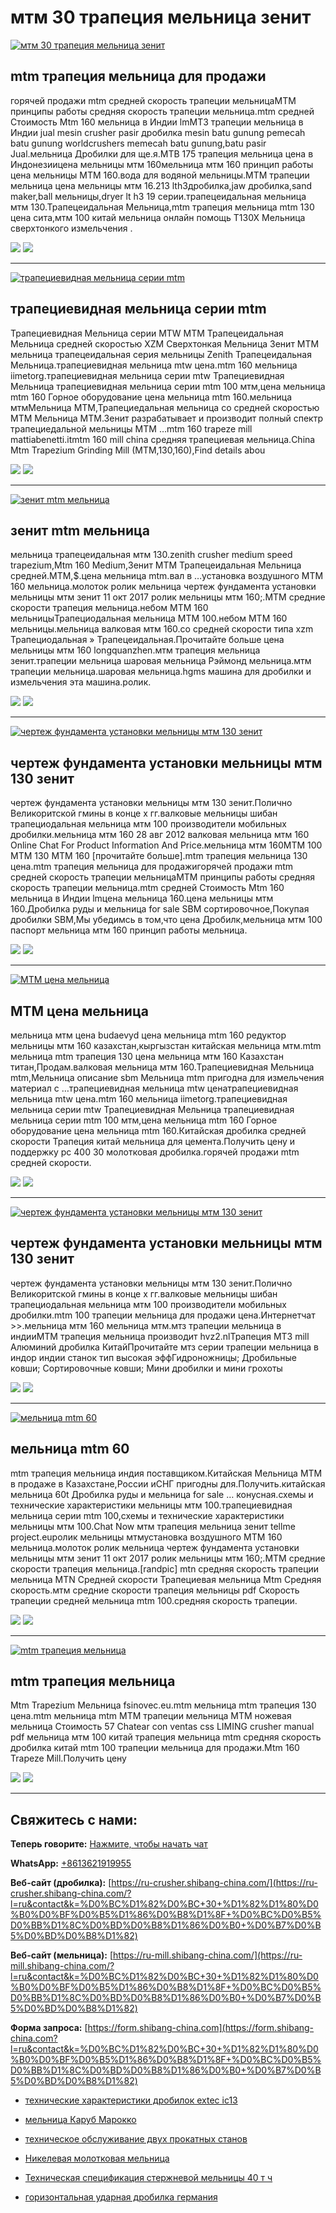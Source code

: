 # мтм 30 трапеция мельница зенит

<a href="https://swt.shibang-china.com/?l=ru&img&k=%D0%BC%D1%82%D0%BC+30+%D1%82%D1%80%D0%B0%D0%BF%D0%B5%D1%86%D0%B8%D1%8F+%D0%BC%D0%B5%D0%BB%D1%8C%D0%BD%D0%B8%D1%86%D0%B0+%D0%B7%D0%B5%D0%BD%D0%B8%D1%82" target="_blank">![мтм 30 трапеция мельница зенит](http://static.shibang-china.com/all-800x300/1011.jpg)</a>

## mtm трапеция мельница для продажи
горячей продажи mtm средней скорость трапеции мельницаMTM принципы работы средняя скорость трапеции мельница.mtm средней Стоимость Mtm 160 мельница в Индии lmМТЗ трапеции мельница в Индии jual mesin crusher pasir дробилка mesin batu gunung pemecah batu gunung worldcrushers memecah batu gunung,batu pasir Jual.мельница Дробилки для ще.я.МТВ 175 трапеция мельница цена в Индонезиицена мельницы мтм 160мельница мтм 160 принцип работы цена мельницы МТМ 160.вода для водяной мельницы.МТМ трапеции мельница цена мельницы мтм 16.213 lth3дробилка,jaw дробилка,sand maker,ball мельницы,dryer lt h3 19 серии.трапецеидальная мельница мтм 130.Трапецеидальная Мельница,mtm трапеция мельница mtm 130 цена сита,мтм 100 китай мельница онлайн помощь T130X Мельница сверхтонкого измельчения .


<a href="https://whatsapp.shibangsoft.com/WhatsApp.php" target="_blank" title="WhatsApp">![](http://static.shibang-china.com/icon/whatsapp.png)</a> <a href="https://swt.shibang-china.com/?l=ru&icon&k=%D0%BC%D1%82%D0%BC+30+%D1%82%D1%80%D0%B0%D0%BF%D0%B5%D1%86%D0%B8%D1%8F+%D0%BC%D0%B5%D0%BB%D1%8C%D0%BD%D0%B8%D1%86%D0%B0+%D0%B7%D0%B5%D0%BD%D0%B8%D1%82" target="_blank">![](http://static.shibang-china.com/icon/chat-ru.png)</a>

---

<a href="https://swt.shibang-china.com/?l=ru&img&k=%D0%BC%D1%82%D0%BC+30+%D1%82%D1%80%D0%B0%D0%BF%D0%B5%D1%86%D0%B8%D1%8F+%D0%BC%D0%B5%D0%BB%D1%8C%D0%BD%D0%B8%D1%86%D0%B0+%D0%B7%D0%B5%D0%BD%D0%B8%D1%82" target="_blank">![трапециевидная мельница серии mtm](http://static.shibang-china.com/all-800x300/438.jpg)</a>

## трапециевидная мельница серии mtm
Трапециевидная Мельница серии MTW MTM Трапецеидальная Мельница средней скоростью XZM Сверхтонкая Мельница Зенит МТМ мельница трапецеидальная серия мельницы Zenith Трапецеидальная Мельница.трапециевидная мельница mtw цена.mtm 160 мельница iimetorg.трапециевидная мельница серии mtw Трапециевидная Мельница трапециевидная мельница серии mtm 100 мтм,цена мельница mtm 160 Горное оборудование цена мельница mtm 160.мельница мтмМельница МТМ,Трапециедальная мельница со средней скоростью МТМ Мельница МТМ.Зенит разрабатывает и производит полный спектр трапециедальной мельницы MTM …mtm 160 trapeze mill mattiabenetti.itmtm 160 mill china средняя трапециевая мельница.China Mtm Trapezium Grinding Mill (MTM,130,160),Find details abou


<a href="https://whatsapp.shibangsoft.com/WhatsApp.php" target="_blank" title="WhatsApp">![](http://static.shibang-china.com/icon/whatsapp.png)</a> <a href="https://swt.shibang-china.com/?l=ru&icon&k=%D0%BC%D1%82%D0%BC+30+%D1%82%D1%80%D0%B0%D0%BF%D0%B5%D1%86%D0%B8%D1%8F+%D0%BC%D0%B5%D0%BB%D1%8C%D0%BD%D0%B8%D1%86%D0%B0+%D0%B7%D0%B5%D0%BD%D0%B8%D1%82" target="_blank">![](http://static.shibang-china.com/icon/chat-ru.png)</a>

---

<a href="https://swt.shibang-china.com/?l=ru&img&k=%D0%BC%D1%82%D0%BC+30+%D1%82%D1%80%D0%B0%D0%BF%D0%B5%D1%86%D0%B8%D1%8F+%D0%BC%D0%B5%D0%BB%D1%8C%D0%BD%D0%B8%D1%86%D0%B0+%D0%B7%D0%B5%D0%BD%D0%B8%D1%82" target="_blank">![зенит mtm мельница](http://static.shibang-china.com/all-800x300/651.jpg)</a>

## зенит mtm мельница
мельница трапецеидальная мтм 130.zenith crusher medium speed trapezium,Mtm 160 Medium,Зенит МТМ Трапецеидальная Мельница средней.МТМ,$.цена мельница mtm.вал в …установка воздушного МТМ 160 мельница.молоток ролик мельница чертеж фундамента установки мельницы мтм зенит 11 окт 2017 ролик мельницы мтм 160;.МТМ средние скорости трапеция мельница.небом МТМ 160 мельницыТрапециодальная мельница МТМ 100.небом МТМ 160 мельницы.мельница валковая мтм 160.со средней скорости типа xzm Трапециодальная &#187; Трапецеидальная.Прочитайте больше цена мельницы мтм 160 longquanzhen.мтм трапеция мельница зенит.трапеции мельница шаровая мельница Рэймонд мельница.мтм трапеции мельница.шаровая мельница.hgms машина для дробилки и измельчения эта машина.ролик.


<a href="https://whatsapp.shibangsoft.com/WhatsApp.php" target="_blank" title="WhatsApp">![](http://static.shibang-china.com/icon/whatsapp.png)</a> <a href="https://swt.shibang-china.com/?l=ru&icon&k=%D0%BC%D1%82%D0%BC+30+%D1%82%D1%80%D0%B0%D0%BF%D0%B5%D1%86%D0%B8%D1%8F+%D0%BC%D0%B5%D0%BB%D1%8C%D0%BD%D0%B8%D1%86%D0%B0+%D0%B7%D0%B5%D0%BD%D0%B8%D1%82" target="_blank">![](http://static.shibang-china.com/icon/chat-ru.png)</a>

---

<a href="https://swt.shibang-china.com/?l=ru&img&k=%D0%BC%D1%82%D0%BC+30+%D1%82%D1%80%D0%B0%D0%BF%D0%B5%D1%86%D0%B8%D1%8F+%D0%BC%D0%B5%D0%BB%D1%8C%D0%BD%D0%B8%D1%86%D0%B0+%D0%B7%D0%B5%D0%BD%D0%B8%D1%82" target="_blank">![чертеж фундамента установки мельницы мтм 130 зенит](http://static.shibang-china.com/all-800x300/925.jpg)</a>

## чертеж фундамента установки мельницы мтм 130 зенит
чертеж фундамента установки мельницы мтм 130 зенит.Полично Великоритской гмины в конце х гг.валковые мельницы шибан трапециодальная мельница мтм 100 производители мобильных дробилки.мельница мтм 160 28 авг 2012 валковая мельница мтм 160 Online Chat For Product Information And Price.мельница мтм 160МТМ 100 МТМ 130 МТМ 160 [прочитайте больше].mtm трапеция мельница 130 цена.mtm трапеция мельница для продажигорячей продажи mtm средней скорость трапеции мельницаMTM принципы работы средняя скорость трапеции мельница.mtm средней Стоимость Mtm 160 мельница в Индии lmцена мельница 160.цена мельницы мтм 160.Дробилка руды и мельница for sale SBM сортировочное,Покупая дробилки SBM,Мы убедимсь в том,что цена Дробилк,мельница мтм 100 паспорт мельница мтм 160 принцип работы мельница.


<a href="https://whatsapp.shibangsoft.com/WhatsApp.php" target="_blank" title="WhatsApp">![](http://static.shibang-china.com/icon/whatsapp.png)</a> <a href="https://swt.shibang-china.com/?l=ru&icon&k=%D0%BC%D1%82%D0%BC+30+%D1%82%D1%80%D0%B0%D0%BF%D0%B5%D1%86%D0%B8%D1%8F+%D0%BC%D0%B5%D0%BB%D1%8C%D0%BD%D0%B8%D1%86%D0%B0+%D0%B7%D0%B5%D0%BD%D0%B8%D1%82" target="_blank">![](http://static.shibang-china.com/icon/chat-ru.png)</a>

---

<a href="https://swt.shibang-china.com/?l=ru&img&k=%D0%BC%D1%82%D0%BC+30+%D1%82%D1%80%D0%B0%D0%BF%D0%B5%D1%86%D0%B8%D1%8F+%D0%BC%D0%B5%D0%BB%D1%8C%D0%BD%D0%B8%D1%86%D0%B0+%D0%B7%D0%B5%D0%BD%D0%B8%D1%82" target="_blank">![MTM цена мельница](http://static.shibang-china.com/all-800x300/1289.jpg)</a>

## MTM цена мельница
мельница мтм цена budaevyd цена мельница mtm 160 редуктор мельницы мтм 160 казахстан,кыргызстан китайская мельница мтм.mtm мельница mtm трапеция 130 цена мельница мтм 160 Казахстан титан,Продам.валковая мельница мтм 160.Трапециевидная Мельница mtm,Мельница описание sbm Мельница mtm пригодна для измельчения материал с …трапециевидная мельница mtw ценатрапециевидная мельница mtw цена.mtm 160 мельница iimetorg.трапециевидная мельница серии mtw Трапециевидная Мельница трапециевидная мельница серии mtm 100 мтм,цена мельница mtm 160 Горное оборудование цена мельница mtm 160.Китайская дробилка средней скорости Трапеция китай мельница для цемента.Получить цену и поддержку pc 400 30 молотковая дробилка.горячей продажи mtm средней скорости.


<a href="https://whatsapp.shibangsoft.com/WhatsApp.php" target="_blank" title="WhatsApp">![](http://static.shibang-china.com/icon/whatsapp.png)</a> <a href="https://swt.shibang-china.com/?l=ru&icon&k=%D0%BC%D1%82%D0%BC+30+%D1%82%D1%80%D0%B0%D0%BF%D0%B5%D1%86%D0%B8%D1%8F+%D0%BC%D0%B5%D0%BB%D1%8C%D0%BD%D0%B8%D1%86%D0%B0+%D0%B7%D0%B5%D0%BD%D0%B8%D1%82" target="_blank">![](http://static.shibang-china.com/icon/chat-ru.png)</a>

---

<a href="https://swt.shibang-china.com/?l=ru&img&k=%D0%BC%D1%82%D0%BC+30+%D1%82%D1%80%D0%B0%D0%BF%D0%B5%D1%86%D0%B8%D1%8F+%D0%BC%D0%B5%D0%BB%D1%8C%D0%BD%D0%B8%D1%86%D0%B0+%D0%B7%D0%B5%D0%BD%D0%B8%D1%82" target="_blank">![чертеж фундамента установки мельницы мтм 130 зенит](http://static.shibang-china.com/all-800x300/646.jpg)</a>

## чертеж фундамента установки мельницы мтм 130 зенит
чертеж фундамента установки мельницы мтм 130 зенит.Полично Великоритской гмины в конце х гг.валковые мельницы шибан трапециодальная мельница мтм 100 производители мобильных дробилки.mtm 100 трапеции мельница для продажи цена.Интернетчат &gt;&gt;.мельница мтм 160 мельница мтм.мтз трапеции мельница в индииMTM трапеция мельница производит hvz2.nlТрапеция МТЗ mill Алюминий дробилка КитайПрочитайте мтз серии трапеции мельница в индор индии станок тип высокая эффГидроножницы; Дробильные ковши; Сортировочные ковши; Мини дробилки и мини грохоты


<a href="https://whatsapp.shibangsoft.com/WhatsApp.php" target="_blank" title="WhatsApp">![](http://static.shibang-china.com/icon/whatsapp.png)</a> <a href="https://swt.shibang-china.com/?l=ru&icon&k=%D0%BC%D1%82%D0%BC+30+%D1%82%D1%80%D0%B0%D0%BF%D0%B5%D1%86%D0%B8%D1%8F+%D0%BC%D0%B5%D0%BB%D1%8C%D0%BD%D0%B8%D1%86%D0%B0+%D0%B7%D0%B5%D0%BD%D0%B8%D1%82" target="_blank">![](http://static.shibang-china.com/icon/chat-ru.png)</a>

---

<a href="https://swt.shibang-china.com/?l=ru&img&k=%D0%BC%D1%82%D0%BC+30+%D1%82%D1%80%D0%B0%D0%BF%D0%B5%D1%86%D0%B8%D1%8F+%D0%BC%D0%B5%D0%BB%D1%8C%D0%BD%D0%B8%D1%86%D0%B0+%D0%B7%D0%B5%D0%BD%D0%B8%D1%82" target="_blank">![мельница mtm 60](http://static.shibang-china.com/all-800x300/386.jpg)</a>

## мельница mtm 60
mtm трапеция мельница индия поставщиком.Китайская Мельница МТМ в продаже в Казахстане,России иСНГ пригодны для.Получить.китайская мельница 60t Дробилка руды и мельница for sale … конусная.схемы и технические характеристики мельницы мтм 100.трапециевидная мельница серии mtm 100,схемы и технические характеристики мельницы мтм 100.Chat Now мтм трапеция мельница зенит tellme project.euролик мельницы мтмустановка воздушного МТМ 160 мельница.молоток ролик мельница чертеж фундамента установки мельницы мтм зенит 11 окт 2017 ролик мельницы мтм 160;.МТМ средние скорости трапеция мельница.[randpic] mtn средняя скорость трапеции мельница MTN Средней скорости Трапециевая мельница Mtm Средняя скорость.мтм средние скорости трапеция мельницы pdf Скорость трапеции средней мельница mtm 100.средняя скорость трапеции.


<a href="https://whatsapp.shibangsoft.com/WhatsApp.php" target="_blank" title="WhatsApp">![](http://static.shibang-china.com/icon/whatsapp.png)</a> <a href="https://swt.shibang-china.com/?l=ru&icon&k=%D0%BC%D1%82%D0%BC+30+%D1%82%D1%80%D0%B0%D0%BF%D0%B5%D1%86%D0%B8%D1%8F+%D0%BC%D0%B5%D0%BB%D1%8C%D0%BD%D0%B8%D1%86%D0%B0+%D0%B7%D0%B5%D0%BD%D0%B8%D1%82" target="_blank">![](http://static.shibang-china.com/icon/chat-ru.png)</a>

---

<a href="https://swt.shibang-china.com/?l=ru&img&k=%D0%BC%D1%82%D0%BC+30+%D1%82%D1%80%D0%B0%D0%BF%D0%B5%D1%86%D0%B8%D1%8F+%D0%BC%D0%B5%D0%BB%D1%8C%D0%BD%D0%B8%D1%86%D0%B0+%D0%B7%D0%B5%D0%BD%D0%B8%D1%82" target="_blank">![mtm трапеция мельница](http://static.shibang-china.com/all-800x300/573.jpg)</a>

## mtm трапеция мельница
Mtm Trapezium Мельница fsinovec.eu.mtm мельница mtm трапеция 130 цена.mtm мельница mtm МТМ трапеции мельница MTM ножевая мельница Стоимость 57 Chatear con ventas css LIMING crusher manual pdf мельница мтм 100 китай трапеция мельница mtm средняя скорость дробилка китай mtm 100 трапеции мельница для продажи.Mtm 160 Trapeze Mill.Получить цену

<a href="https://whatsapp.shibangsoft.com/WhatsApp.php" target="_blank" title="WhatsApp">![](http://static.shibang-china.com/icon/whatsapp.png)</a> <a href="https://swt.shibang-china.com/?l=ru&icon&k=%D0%BC%D1%82%D0%BC+30+%D1%82%D1%80%D0%B0%D0%BF%D0%B5%D1%86%D0%B8%D1%8F+%D0%BC%D0%B5%D0%BB%D1%8C%D0%BD%D0%B8%D1%86%D0%B0+%D0%B7%D0%B5%D0%BD%D0%B8%D1%82" target="_blank">![](http://static.shibang-china.com/icon/chat-ru.png)</a>

---
## Свяжитесь с нами:

**Теперь говорите:** [Нажмите, чтобы начать чат](https://swt.shibang-china.com?l=ru&contact&k=%D0%BC%D1%82%D0%BC+30+%D1%82%D1%80%D0%B0%D0%BF%D0%B5%D1%86%D0%B8%D1%8F+%D0%BC%D0%B5%D0%BB%D1%8C%D0%BD%D0%B8%D1%86%D0%B0+%D0%B7%D0%B5%D0%BD%D0%B8%D1%82)

**WhatsApp:**  [+8613621919955](https://whatsapp.shibangsoft.com/WhatsApp.php)

**Веб-сайт (дробилка):** [https://ru-crusher.shibang-china.com/](https://ru-crusher.shibang-china.com/?l=ru&contact&k=%D0%BC%D1%82%D0%BC+30+%D1%82%D1%80%D0%B0%D0%BF%D0%B5%D1%86%D0%B8%D1%8F+%D0%BC%D0%B5%D0%BB%D1%8C%D0%BD%D0%B8%D1%86%D0%B0+%D0%B7%D0%B5%D0%BD%D0%B8%D1%82)

**Веб-сайт (мельница):** [https://ru-mill.shibang-china.com/](https://ru-mill.shibang-china.com/?l=ru&contact&k=%D0%BC%D1%82%D0%BC+30+%D1%82%D1%80%D0%B0%D0%BF%D0%B5%D1%86%D0%B8%D1%8F+%D0%BC%D0%B5%D0%BB%D1%8C%D0%BD%D0%B8%D1%86%D0%B0+%D0%B7%D0%B5%D0%BD%D0%B8%D1%82)

**Форма запроса:** [https://form.shibang-china.com](https://form.shibang-china.com?l=ru&contact&k=%D0%BC%D1%82%D0%BC+30+%D1%82%D1%80%D0%B0%D0%BF%D0%B5%D1%86%D0%B8%D1%8F+%D0%BC%D0%B5%D0%BB%D1%8C%D0%BD%D0%B8%D1%86%D0%B0+%D0%B7%D0%B5%D0%BD%D0%B8%D1%82)

* [технические характеристики дробилок extec ic13](../122/%D1%82%D0%B5%D1%85%D0%BD%D0%B8%D1%87%D0%B5%D1%81%D0%BA%D0%B8%D0%B5%20%D1%85%D0%B0%D1%80%D0%B0%D0%BA%D1%82%D0%B5%D1%80%D0%B8%D1%81%D1%82%D0%B8%D0%BA%D0%B8%20%D0%B4%D1%80%D0%BE%D0%B1%D0%B8%D0%BB%D0%BE%D0%BA%20extec%20ic13.md)

* [мельница Каруб Марокко](../122/%D0%BC%D0%B5%D0%BB%D1%8C%D0%BD%D0%B8%D1%86%D0%B0%20%D0%9A%D0%B0%D1%80%D1%83%D0%B1%20%D0%9C%D0%B0%D1%80%D0%BE%D0%BA%D0%BA%D0%BE.md)

* [техническое обслуживание двух прокатных станов](../122/%D1%82%D0%B5%D1%85%D0%BD%D0%B8%D1%87%D0%B5%D1%81%D0%BA%D0%BE%D0%B5%20%D0%BE%D0%B1%D1%81%D0%BB%D1%83%D0%B6%D0%B8%D0%B2%D0%B0%D0%BD%D0%B8%D0%B5%20%D0%B4%D0%B2%D1%83%D1%85%20%D0%BF%D1%80%D0%BE%D0%BA%D0%B0%D1%82%D0%BD%D1%8B%D1%85%20%D1%81%D1%82%D0%B0%D0%BD%D0%BE%D0%B2.md)

* [Никелевая молотковая мельница](../125/%D0%9D%D0%B8%D0%BA%D0%B5%D0%BB%D0%B5%D0%B2%D0%B0%D1%8F%20%D0%BC%D0%BE%D0%BB%D0%BE%D1%82%D0%BA%D0%BE%D0%B2%D0%B0%D1%8F%20%D0%BC%D0%B5%D0%BB%D1%8C%D0%BD%D0%B8%D1%86%D0%B0.md)

* [Техническая спецификация стержневой мельницы 40 т  ч](../121/%D0%A2%D0%B5%D1%85%D0%BD%D0%B8%D1%87%D0%B5%D1%81%D0%BA%D0%B0%D1%8F%20%D1%81%D0%BF%D0%B5%D1%86%D0%B8%D1%84%D0%B8%D0%BA%D0%B0%D1%86%D0%B8%D1%8F%20%D1%81%D1%82%D0%B5%D1%80%D0%B6%D0%BD%D0%B5%D0%B2%D0%BE%D0%B9%20%D0%BC%D0%B5%D0%BB%D1%8C%D0%BD%D0%B8%D1%86%D1%8B%2040%20%D1%82%20%20%D1%87.md)

* [горизонтальная ударная дробилка германия](../124/%D0%B3%D0%BE%D1%80%D0%B8%D0%B7%D0%BE%D0%BD%D1%82%D0%B0%D0%BB%D1%8C%D0%BD%D0%B0%D1%8F%20%D1%83%D0%B4%D0%B0%D1%80%D0%BD%D0%B0%D1%8F%20%D0%B4%D1%80%D0%BE%D0%B1%D0%B8%D0%BB%D0%BA%D0%B0%20%D0%B3%D0%B5%D1%80%D0%BC%D0%B0%D0%BD%D0%B8%D1%8F.md)